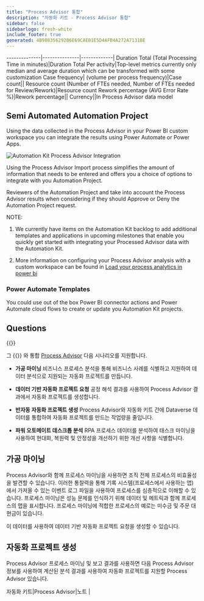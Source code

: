 ```yaml
---
title: "Process Advisor 통합"
description: "자동화 키트 - Process Advisor 통합"
sidebar: false
sidebarlogo: fresh-white
include_footer: true
generated: 4B988356292B6E69CAEB1E5D4AFB4A272A7131BE
---
```

--------------|---------------|-------------|
Duration Total (Total Processing Time in minutes)|Duration Total Per activity|Top-level metrics currently only median and average duration which can be transformed with some customization
Case frequency| (volume per process frequency)|Case count||
Resource count (Number of FTEs needed, Number of FTEs needed for Review/Rework)|Resource count
Rework percentage (AVG Error Rate %)|Rework percentage||
Currency||In Process Advisor data model

## Semi Automated Automation Project

Using the data collected in the Process Advisor in your Power BI custom workspace you can integrate the results using Power Automate or Power Apps.

![Automation Kit Process Advisor Integration](/images/illustrations/process-advisor-integration.svg)

Using the Process Advisor Import process simplifies the amount of information that needs to be entered and offers you a choice of options to integrate with you Automation Project.

Reviewers of the Automation Project and take into account the Process Advisor results when considering if they should Approve or Deny the Automation Project request.

NOTE:

1. We currently have items on the Automation Kit backlog to add additional templates and applications in upcoming milestones that enable you quickly get started with integrating your Processed Advisor data with the Automation Kit.

2. More information on configuring your Process Advisor analysis with a custom workspace can be found in [Load your process analytics in power bi](https://learn.microsoft.com/en-us/power-automate/process-mining-pbi-workspace#load-your-process-analytics-in-power-bi)

### Power Automate Templates

You could use out of the box Power BI connector actions and Power Automate cloud flows to create or update you Automation Kit projects.

## Questions

{{<questions name="/content/en-us/backlog/process-advisor-integration.json" completed="Thank you for completing Process Advisor questions" showNavigationButtons=false >}}

그 {{<product-name>}} 와 통합 [Process Advisor](https://learn.microsoft.com/en-us/power-automate/process-advisor-overview) 다음 시나리오를 지원합니다.

- **가공 마이닝** 비즈니스 프로세스 분석을 통해 비즈니스 사례를 식별하고 지원하여 데이터 분석으로 지원되는 자동화 프로젝트를 만듭니다.

- **데이터 기반 자동화 프로젝트 요청** 공정 해석 결과를 사용하여 Process Advisor 결과에서 자동화 프로젝트를 생성합니다.

- **반자동 자동화 프로젝트 생성** Process Advisor와 자동화 키트 간에 Dataverse 데이터를 통합하여 자동화 프로젝트를 만드는 작업량을 줄입니다.

- **파워 오토메이트 데스크톱 분석** RPA 프로세스 데이터를 분석하여 태스크 마이닝을 사용하여 현대화, 복원력 및 안정성을 개선하기 위한 개선 사항을 식별합니다.

## 가공 마이닝

Process Advisor와 함께 프로세스 마이닝을 사용하면 조직 전체 프로세스의 비효율성을 발견할 수 있습니다. 이러한 통찰력을 통해 기록 시스템(프로세스에서 사용하는 앱)에서 가져올 수 있는 이벤트 로그 파일을 사용하여 프로세스를 심층적으로 이해할 수 있습니다. 프로세스 마이닝은 성능 문제를 인식하기 위해 데이터 및 메트릭과 함께 프로세스의 맵을 표시합니다. 프로세스 마이닝에 적합한 프로세스의 예로는 미수금 및 주문 대 현금이 있습니다.

이 데이터를 사용하여 데이터 기반 자동화 프로젝트 요청을 생성할 수 있습니다.

## 자동화 프로젝트 생성

Process Advisor 프로세스 마이닝 및 보고 결과를 사용하면 다음 Process Advisor 정보를 사용하여 계산된 분석 결과를 사용하여 자동화 프로젝트를 지원할 Process Advisor 있습니다.

자동화 키트|Process Advisor|노트        |
